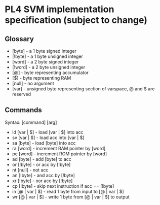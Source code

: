 # PL4 SVM implementation specification (subject to change)

## Glossary

- [byte] - a 1 byte signed integer
- [!byte] - a 1 byte unsigned integer
- [word] - a 2 byte signed integer
- [!word] - a 2 byte unsigned integer
- [@] - byte representing accumulator
- [$] - byte representing RAM
- [null] - no argument
- [var] - unsigned byte representing section of varspace, @ and $ are reserved

## Commands

Syntax: [command] [arg]
- ld [var | $] - load [var | $] into acc
- sv [var | $] - load acc into [var | $]
- sa [byte] - load [byte] into acc
- ra [word] - increment RAM pointer by [word]
- pc [word] - increment ROM pointer by [word]
- ad [byte] - add [byte] to acc
- or [!byte] - or acc by [!byte]
- nt [null] - not acc
- an [!byte] - and acc by [!byte]
- xr [!byte] - xor acc by [!byte]
- cp [!byte] - skip next instruction if acc == [!byte]
- in [@ | var | $] - read 1 byte from input to [@ | var | $]
- wr [@ | var | $] - write 1 byte from [@ | var | $] to output